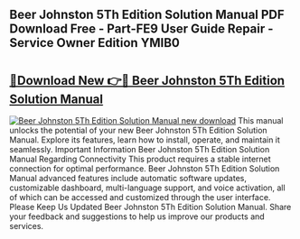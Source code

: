 ## Beer Johnston 5Th Edition Solution Manual PDF Download Free - Part-FE9 User Guide Repair - Service Owner Edition YMIB0

# <h2><a href="http://bc73198.oget.top/?id=Beer+Johnston+5Th+Edition+Solution+Manual">🔗Download New 👉🔴 Beer Johnston 5Th Edition Solution Manual</a></h2>

[![Beer Johnston 5Th Edition Solution Manual new download](https://i.imgur.com/5g1atiW.png)](http://bc73198.oget.top/?id=Beer+Johnston+5Th+Edition+Solution+Manual)
This manual unlocks the potential of your new Beer Johnston 5Th Edition Solution Manual. Explore its features, learn how to install, operate, and maintain it seamlessly. Important Information Beer Johnston 5Th Edition Solution Manual Regarding Connectivity This product requires a stable internet connection for optimal performance. Beer Johnston 5Th Edition Solution Manual advanced features include automatic software updates, customizable dashboard, multi-language support, and voice activation, all of which can be accessed and customized through the user interface. Please Keep Us Updated Beer Johnston 5Th Edition Solution Manual. Share your feedback and suggestions to help us improve our products and services.
